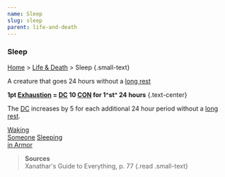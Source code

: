 ```yaml
---
name: Sleep
slug: sleep
parent: life-and-death
---
```

### Sleep
[Home](dm-operations-center) > [Life & Death](life-and-death-menu) > Sleep {.small-text}

A creature that goes 24 hours without a [long rest](long-rest) 

**1pt [Exhaustion](exhaustion) = [DC](difficulty-class) 10 [CON](CONSTITUTION) for 1^st^ 24 hours** {.text-center}

The [DC](difficulty-class) increases by 5 for each additional 24 hour period without a [long rest](long-rest).

<div class="menu-container">
    <a href="waking-someone">Waking<br/> Someone</a>
    <a href="sleeping-in-armor">Sleeping<br/> in Armor</a>
</div>

> **Sources** <br/>
> Xanathar's Guide to Everything, p. 77
{.read .small-text}